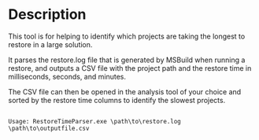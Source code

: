﻿# Description

This tool is for helping to identify which projects are taking the longest to restore in a large solution.

It parses the restore.log file that is generated by MSBuild when running a restore, and outputs a CSV file with the project path and the restore time in milliseconds, seconds, and minutes.

The CSV file can then be opened in the analysis tool of your choice and sorted by the restore time columns to identify the slowest projects.

<code>
Usage: RestoreTimeParser.exe \path\to\restore.log \path\to\outputfile.csv
</code>